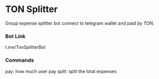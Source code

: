 # TON Splitter
Group expense splitter bot connect to telegram wallet and paid by TON.

### Bot Link
t.me/TonSplitterBot

### Commands
pay: how much user pay
split: split the total expenses
